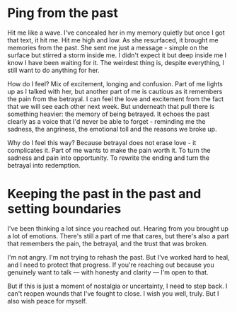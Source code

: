# Ping from the past

Hit me like a wave. I've concealed her in my memory quietly but once I got that text, it hit me.
Hit me high and low. As she resurfaced, it brought me memories from the past. She sent me just a 
message - simple on the surface but stirred a storm inside me. I didn't expect it but deep inside me 
I know I have been waiting for it. The weirdest thing is, despite everything, I still want to do 
anything for her.

How do I feel? Mix of excitement, longing and confusion. Part of me lights up as I talked with her, 
but another part of me is cautious as it remembers the pain from the betrayal. I can feel the love
and excitement from the fact that we will see each other next week. But underneath that pull there is
something heavier: the memory of being betrayed. It echoes the past clearly as a voice that I'd never
be able to forget - reminding me the sadness, the angriness, the emotional toll and the reasons 
we broke up.

Why do I feel this way? Because betrayal does not erase love - it complicates it. Part of me wants
to make the pain worth it. To turn the sadness and pain into opportunity. To rewrite the ending and 
turn the betrayal into redemption. 


# Keeping the past in the past and setting boundaries

I've been thinking a lot since you reached out. Hearing from you brought up a lot of emotions. 
There's still a part of me that cares, but there's also a part that remembers the pain, the betrayal,
and the trust that was broken. 

I'm not angry. I'm not trying to rehash the past. But I've worked hard to heal, and 
I need to protect that progress. If you're reaching out because you genuinely want to talk — 
with honesty and clarity — I'm open to that.

But if this is just a moment of nostalgia or uncertainty, I need to step back. I can't reopen wounds 
that I've fought to close. I wish you well, truly. But I also wish peace for myself. 